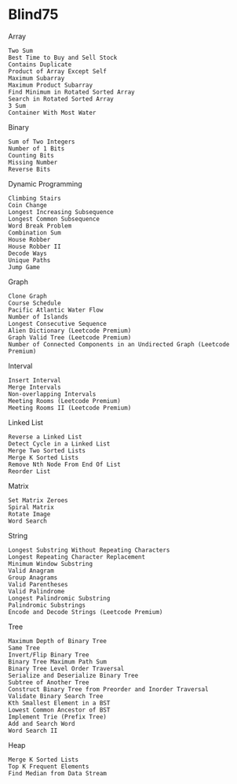 # Blind75

Array

    Two Sum
    Best Time to Buy and Sell Stock
    Contains Duplicate
    Product of Array Except Self
    Maximum Subarray
    Maximum Product Subarray
    Find Minimum in Rotated Sorted Array
    Search in Rotated Sorted Array
    3 Sum
    Container With Most Water

Binary

    Sum of Two Integers
    Number of 1 Bits
    Counting Bits
    Missing Number
    Reverse Bits

Dynamic Programming

    Climbing Stairs
    Coin Change
    Longest Increasing Subsequence
    Longest Common Subsequence
    Word Break Problem
    Combination Sum
    House Robber
    House Robber II
    Decode Ways
    Unique Paths
    Jump Game

Graph

    Clone Graph
    Course Schedule
    Pacific Atlantic Water Flow
    Number of Islands
    Longest Consecutive Sequence
    Alien Dictionary (Leetcode Premium)
    Graph Valid Tree (Leetcode Premium)
    Number of Connected Components in an Undirected Graph (Leetcode Premium)

Interval

    Insert Interval
    Merge Intervals
    Non-overlapping Intervals
    Meeting Rooms (Leetcode Premium)
    Meeting Rooms II (Leetcode Premium)

Linked List

    Reverse a Linked List
    Detect Cycle in a Linked List
    Merge Two Sorted Lists
    Merge K Sorted Lists
    Remove Nth Node From End Of List
    Reorder List

Matrix

    Set Matrix Zeroes
    Spiral Matrix
    Rotate Image
    Word Search

String

    Longest Substring Without Repeating Characters
    Longest Repeating Character Replacement
    Minimum Window Substring
    Valid Anagram
    Group Anagrams
    Valid Parentheses
    Valid Palindrome
    Longest Palindromic Substring
    Palindromic Substrings
    Encode and Decode Strings (Leetcode Premium)

Tree

    Maximum Depth of Binary Tree
    Same Tree
    Invert/Flip Binary Tree
    Binary Tree Maximum Path Sum
    Binary Tree Level Order Traversal
    Serialize and Deserialize Binary Tree
    Subtree of Another Tree
    Construct Binary Tree from Preorder and Inorder Traversal
    Validate Binary Search Tree
    Kth Smallest Element in a BST
    Lowest Common Ancestor of BST
    Implement Trie (Prefix Tree)
    Add and Search Word
    Word Search II

Heap

    Merge K Sorted Lists
    Top K Frequent Elements
    Find Median from Data Stream

